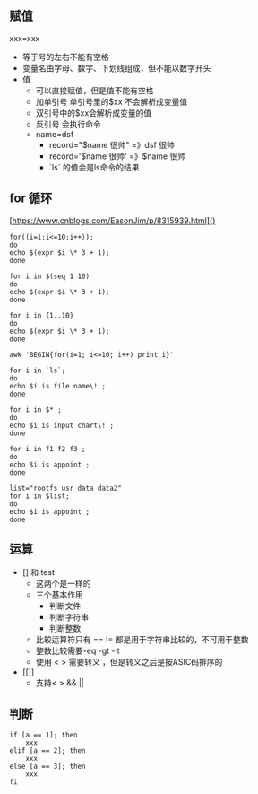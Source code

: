 ## 赋值

xxx=xxx

- 等于号的左右不能有空格
- 变量名由字母、数字、下划线组成，但不能以数字开头
- 值
  - 可以直接赋值，但是值不能有空格
  - 加单引号 单引号里的$xx 不会解析成变量值
  - 双引号中的$xx会解析成变量的值
  - 反引号 会执行命令
  - name=dsf 
    - record="$name 很帅" =》dsf 很帅
    - record='\$name 很帅' =》$name 很帅
    - \`ls\` 的值会是ls命令的结果 

## for 循环

 [https://www.cnblogs.com/EasonJim/p/8315939.html]()

```shell
for((i=1;i<=10;i++));  
do   
echo $(expr $i \* 3 + 1);  
done  

for i in $(seq 1 10)  
do   
echo $(expr $i \* 3 + 1);  
done   
  
for i in {1..10}  
do  
echo $(expr $i \* 3 + 1);  
done 

awk 'BEGIN{for(i=1; i<=10; i++) print i}'  

for i in `ls`;  
do   
echo $i is file name\! ;  
done  

for i in $* ;  
do  
echo $i is input chart\! ;  
done  

for i in f1 f2 f3 ;  
do  
echo $i is appoint ;  
done  

list="rootfs usr data data2"  
for i in $list;  
do  
echo $i is appoint ;  
done  
```

## 运算

- [] 和 test 
  - 这两个是一样的
  - 三个基本作用
    - 判断文件
    - 判断字符串
    - 判断整数
  - 比较运算符只有 == != 都是用于字符串比较的，不可用于整数
  - 整数比较需要-eq -gt -lt
  - 使用 < > 需要转义 ，但是转义之后是按ASIC码排序的
- [[]]
  - 支持< > && ||

## 判断

```shell
if [a == 1]; then
	xxx
elif [a == 2]; then
	xxx
else [a == 3]; then
	xxx
fi
```

